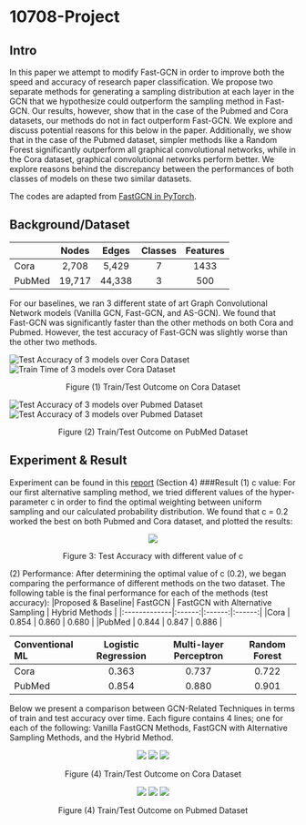 # 10708-Project

## Intro
In this paper we attempt to modify Fast-GCN in order to improve both the speed and accuracy of research paper classification. We propose two separate methods for generating a sampling distribution at each layer in the GCN that we hypothesize could outperform the sampling method in Fast-GCN. Our results, however, show that in the case of the Pubmed and Cora datasets, our methods do not in fact outperform Fast-GCN. We explore and discuss potential reasons for this below in the paper. Additionally, we show that in the case of the Pubmed dataset, simpler methods like a Random Forest significantly outperform all graphical convolutional networks, while in the Cora dataset, graphical convolutional networks perform better. We explore reasons behind the discrepancy between the performances of both classes of models on these two similar datasets.

The codes are adapted from [FastGCN in PyTorch](https://github.com/Gkunnan97/FastGCN_pytorch).

## Background/Dataset
|              | Nodes | Edges | Classes | Features |
|:-------------|:------:|:------:|:------:|:------:|
|Cora     |  2,708 |  5,429 |  7 |  1433 |
|PubMed       |  19,717 |  44,338 |  3 |  500 |

For our baselines, we ran 3 different state of art Graph Convolutional Network models (Vanilla GCN, Fast-GCN, and AS-GCN). We found that Fast-GCN was significantly faster than the other methods on both Cora and Pubmed. However, the test accuracy of Fast-GCN was slightly worse than the other two methods.

![Test Accuracy of 3 models over Cora Dataset](https://github.com/Mr-Msz/10708-Project/blob/main/Images/Pre_Test_Acc_Cora.png)
![Train Time of 3 models over Cora Dataset](https://github.com/Mr-Msz/10708-Project/blob/main/Images/Pre_Train_Time_Cora.png)
<p align="center">Figure (1) Train/Test Outcome on Cora Dataset</p>

 
![Test Accuracy of 3 models over Pubmed Dataset](https://github.com/Mr-Msz/10708-Project/blob/main/Images/Pre_Test_Acc_Pub.png)
![Test Accuracy of 3 models over Pubmed Dataset](https://github.com/Mr-Msz/10708-Project/blob/main/Images/Pre_Train_Time_Pub.png)
<p align="center">Figure (2) Train/Test Outcome on PubMed Dataset</p>

## Experiment & Result
Experiment can be found in this [report](https://github.com/Mr-Msz/10708-Project/blob/main/10708_Final_Project.pdf) (Section 4)
###Result
(1) c value:
For our first alternative sampling method, we tried different values of the hyper-parameter c in order to find the optimal weighting between uniform sampling and our calculated probability distribution. We found that c = 0.2 worked the best on both Pubmed and Cora dataset, and plotted the results:

<p align="center">
  <img src="https://github.com/Mr-Msz/10708-Project/blob/main/Images/c-graph.png" />
</p>
<p align="center">Figure 3: Test Accuracy with different value of c</p>

(2) Performance:
After determining the optimal value of c (0.2), we began comparing the performance of different methods on the two dataset. The following table is the final performance for each of the methods (test accuracy):
|Proposed & Baseline| FastGCN | FastGCN with Alternative Sampling | Hybrid Methods |
|:-------------|:------:|:------:|:------:|
|Cora     |  0.854 |  0.860 |   0.680 |
|PubMed       |  0.844 |  0.847 |   0.886 |

|Conventional ML| Logistic Regression | Multi-layer Perceptron | Random Forest |
|:-------------|:------:|:------:|:------:|
|Cora     |  0.363 |   0.737 |    0.722 |
|PubMed       |  0.854 |   0.880 |    0.901 |

Below we present a comparison between GCN-Related Techniques in terms of train and test accuracy over time. Each figure contains 4 lines; one for each of the following: Vanilla FastGCN Methods, FastGCN with Alternative Sampling Methods, and the Hybrid Method.

<p align="center">
  <img src="https://github.com/Mr-Msz/10708-Project/blob/main/Images/Train_Acc_Cora.png" />
  <img src="https://github.com/Mr-Msz/10708-Project/blob/main/Images/Test_Acc_Cora.png" />
   <img src="https://github.com/Mr-Msz/10708-Project/blob/main/Images/Train_Time_Cora.png" />
</p>
<p align="center">Figure (4) Train/Test Outcome on Cora Dataset</p>

<p align="center">
  <img src="https://github.com/Mr-Msz/10708-Project/blob/main/Images/Train_Acc_Pubmed.png" />
  <img src="https://github.com/Mr-Msz/10708-Project/blob/main/Images/Test_Acc_Pubmed.png" />
   <img src="https://github.com/Mr-Msz/10708-Project/blob/main/Images/Train_Time_Pubmed.png" />
</p>
<p align="center">Figure (4) Train/Test Outcome on Pubmed Dataset</p>
